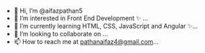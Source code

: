 - 👋 Hi, I’m @aifazpathan5
- 👀 I’m interested in Front End Development ✨ ...
- 🌱 I’m currently learning HTML, CSS, JavaScript and Angular ✨...
- 💞️ I’m looking to collaborate on ...
- 📫 How to reach me at pathanaifaz4@gmail.com...
